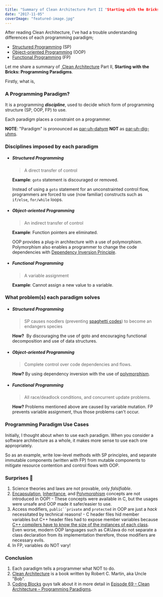 ```yaml
---
title: "Summary of Clean Architecture Part II "Starting with the Bricks: Programming Paradigms""
date: "2017-11-05"
coverImage: "featured-image.jpg"
---
```


After reading Clean Architecture, I've had a trouble understanding differences of each programming paradigm;

- [Structured Programming](https://en.wikipedia.org/wiki/Structured_programming) (SP)
- [Object-oriented Programming](https://en.wikipedia.org/wiki/Object-oriented_programming) (OOP)
- [Functional Programming](https://en.wikipedia.org/wiki/Functional_programming) (FP)

Let me share a summary of [ Clean Architecture](https://www.goodreads.com/book/show/18043011-clean-architecture) Part II, **Starting with the Bricks: Programming Paradigms**.

Firstly, what is,

### A Programming Paradigm?

It is a programming _**discipline**_, used to decide which form of programming structure (SP, OOP, FP) to use.

Each paradigm places a constraint on a programmer.

**NOTE**: "Paradigm" is pronounced as [par\-uh\-dahym](http://www.dictionary.com/browse/paradigm) **NOT** as [par-uh-dig-uhms](https://www.codingblocks.net/podcast/clean-architecture-programming-paradigms/).

### Disciplines imposed by each paradigm

- ##### Structured Programming
    
    > A direct transfer of control
    
    **Example**: `goto` statement is discouraged or removed.
    
    Instead of using a `goto` statement for an unconstrainted control flow, programmers are forced to use (now familiar) constructs such as `if/else`, `for/while` loops.
- ##### Object-oriented Programming
    
    > An indirect transfer of control
    
    **Example**: Function pointers are eliminated.
    
    OOP provides a plug-in architecture with a use of polymorphism. Polymorphism also enables a programmer to change the code dependencies with [Dependency Inversion Principle](https://en.wikipedia.org/wiki/Dependency_inversion_principle).
- ##### Functional Programming
    
    > A variable assignment
    
    **Example**: Cannot assign a new value to a variable.

### What problem(s) each paradigm solves

- ##### Structured Programming
    
    > SP causes noodlers (preventing [spaghetti codes](https://en.wikipedia.org/wiki/Spaghetti_code)) to become an endangers species
    
    **How?**  By discouraging the use of goto and encouraging functional decomposition and use of data structures.
- ##### Object-oriented Programming
    
    > Complete control over code dependencies and flows.
    
    **How?** By using dependency inversion with the use of [polymorphism](https://en.wikipedia.org/wiki/Polymorphism_(computer_science)).
- ##### Functional Programming
    
    > All race/deadlock conditions, and concurrent update problems.
    
    **How?** Problems mentioned above are caused by variable mutation. FP prevents variable assignment, thus those problems can't occur.

### Programming Paradigm Use Cases

Initially, I thought about when to use each paradigm. When you consider a software architecture as a whole, it makes more sense to use each one appropriately.

So as an example, write low-level methods with SP principles, and separate immutable components (written with FP) from mutable components to mitigate resource contention and control flows with OOP.

### Surprises 🎉

1. Science theories and laws are not provable, only _falsifiable_.
2. [Encapsulation](https://en.wikipedia.org/wiki/Object-oriented_programming#Encapsulation), [Inheritance](https://en.wikipedia.org/wiki/Object-oriented_programming#Composition.2C_inheritance.2C_and_delegation), and [Polymorphism](https://en.wikipedia.org/wiki/Object-oriented_programming#Polymorphism) concepts are not introduced in OOP! - These concepts were available in C, but the usages were unsafe and OOP made it safer/easier to use.
3. Access modifiers, `public``private` and `protected` in OOP are just a _hack_ necessitated by technical reasons! - C header files hid member variables but C++ header files had to expose member variables because [C++ compilers have to know the size of the instances of each class](https://stackoverflow.com/questions/4341570/). Even worse, modern OOP languages such as C#/Java do not separate a class declaration from its implementation therefore, those modifiers are necessary evils.
4. In FP, variables do NOT vary!

### Conclusion

1. Each paradigm tells a programmer what NOT to do.
2. [Clean Architecture](https://www.goodreads.com/book/show/18043011-clean-architecture) is a book written by Robert C. Martin, aka Uncle "Bob".
3. [Coding Blocks](https://www.codingblocks.net/) guys talk about it in more detail in [Episode 69 – Clean Architecture – Programming Paradigms](https://www.codingblocks.net/podcast/clean-architecture-programming-paradigms/).
